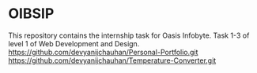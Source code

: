 # OIBSIP
This repository contains the internship task for Oasis Infobyte. Task 1-3 of level 1 of Web Development and Design.
https://github.com/devyanijchauhan/Personal-Portfolio.git
https://github.com/devyanijchauhan/Temperature-Converter.git
